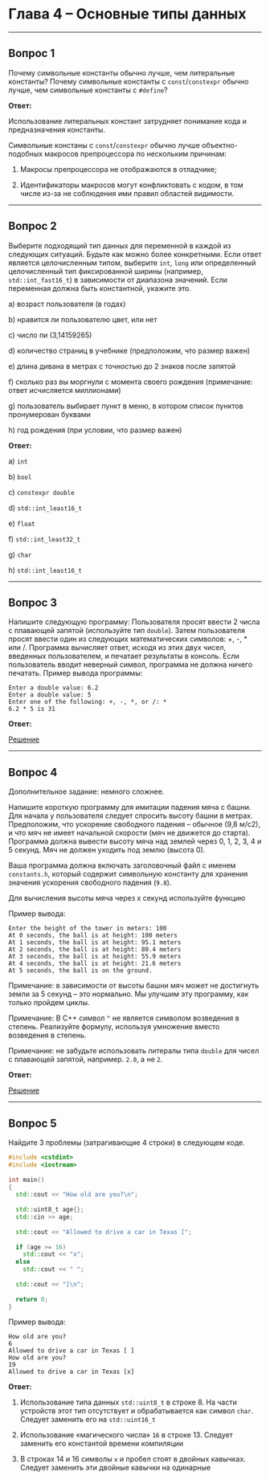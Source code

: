 # Глава 4 – Основные типы данных

___

## Вопрос 1

Почему символьные константы обычно лучше, чем литеральные константы? Почему символьные константы с `const`/`constexpr` обычно лучше, чем символьные константы с `#define`?

__Ответ:__

Использование литеральных констант затрудняет понимание кода и предназначения константы.

Символьные констаны с `const`/`constexpr` обычно лучше объектно-подобных макросов препроцессора по нескольким причинам:

1) Макросы препроцессора не отображаются в отладчике;

2) Идентификаторы макросов могут конфликтовать с кодом, в том числе из-за не соблюдения ими правил областей видимости.

___

## Вопрос 2

Выберите подходящий тип данных для переменной в каждой из следующих ситуаций. Будьте как можно более конкретными. Если ответ является целочисленным типом, выберите `int`, `long` или определенный целочисленный тип фиксированной ширины (например, `std::int_fast16_t`) в зависимости от диапазона значений. Если переменная должна быть константной, укажите это.

a) возраст пользователя (в годах)

b) нравится ли пользователю цвет, или нет

c) число пи (3,14159265)

d) количество страниц в учебнике (предположим, что размер важен)

e) длина дивана в метрах с точностью до 2 знаков после запятой

f) сколько раз вы моргнули с момента своего рождения (примечание: ответ исчисляется миллионами)

g) пользователь выбирает пункт в меню, в котором список пунктов пронумерован буквами

h) год рождения (при условии, что размер важен)

__Ответ:__

a) `int`

b) `bool`

c) `constexpr double`

d) `std::int_least16_t`

e) `float`

f) `std::int_least32_t`

g) `char`

h) `std::int_least16_t`

___

## Вопрос 3

Напишите следующую программу: Пользователя просят ввести 2 числа с плавающей запятой (используйте тип `double`). Затем пользователя просят ввести один из следующих математических символов: \+, \-, \* или /. Программа вычисляет ответ, исходя из этих двух чисел, введенных пользователем, и печатает результаты в консоль. Если пользователь вводит неверный символ, программа не должна ничего печатать.
Пример вывода программы:

```text
Enter a double value: 6.2
Enter a double value: 5
Enter one of the following: +, -, *, or /: *
6.2 * 5 is 31
```

__Ответ:__

[Решение](Вопрос_3/Вопрос_3.cpp)
___

## Вопрос 4

Дополнительное задание: немного сложнее.

Напишите короткую программу для имитации падения мяча с башни. Для начала у пользователя следует спросить высоту башни в метрах. Предположим, что ускорение свободного падения – обычное (9,8 м/с2), и что мяч не имеет начальной скорости (мяч не движется до старта). Программа должна вывести высоту мяча над землей через 0, 1, 2, 3, 4 и 5 секунд. Мяч не должен уходить под землю (высота 0).

Ваша программа должна включать заголовочный файл с именем `constants.h`, который содержит символьную константу для хранения значения ускорения свободного падения (`9.8`).

Для вычисления высоты мяча через x секунд используйте функцию

Пример вывода:

```text
Enter the height of the tower in meters: 100
At 0 seconds, the ball is at height: 100 meters
At 1 seconds, the ball is at height: 95.1 meters
At 2 seconds, the ball is at height: 80.4 meters
At 3 seconds, the ball is at height: 55.9 meters
At 4 seconds, the ball is at height: 21.6 meters
At 5 seconds, the ball is on the ground.
```

Примечание: в зависимости от высоты башни мяч может не достигнуть земли за 5 секунд – это нормально. Мы улучшим эту программу, как только пройдем циклы.

Примечание: В C++ символ `^` не является символом возведения в степень. Реализуйте формулу, используя умножение вместо возведения в степень.

Примечание: не забудьте использовать литералы типа `double` для чисел с плавающей запятой, например. `2.0`, а не `2`.

__Ответ:__

[Решение](Вопрос_4/Вопрос_4.cpp)
___

## Вопрос 5

Найдите 3 проблемы (затрагивающие 4 строки) в следующем коде.

```cpp
#include <cstdint>
#include <iostream>
 
int main()
{
  std::cout << "How old are you?\n";
 
  std::uint8_t age{};
  std::cin >> age;
 
  std::cout << "Allowed to drive a car in Texas [";
 
  if (age >= 16)
    std::cout << "x";
  else
    std::cout << " ";
 
  std::cout << "]\n";
 
  return 0;
}
```

Пример вывода:

```text
How old are you?
6
Allowed to drive a car in Texas [ ]
How old are you?
19
Allowed to drive a car in Texas [x]
```

__Ответ:__

1) Использование типа данных `std::uint8_t` в строке 8. На части устройств этот тип отсутствует и обрабатывается как символ `char`. Следует заменить его на  `std::uint16_t`

2) Использование «магического числа» `16` в строке 13. Следует заменить его константой времени компиляции

3) В строках 14 и 16 символы `x` и пробел стоят в двойных кавычках. Следует заменить эти двойные кавычки на одинарные
